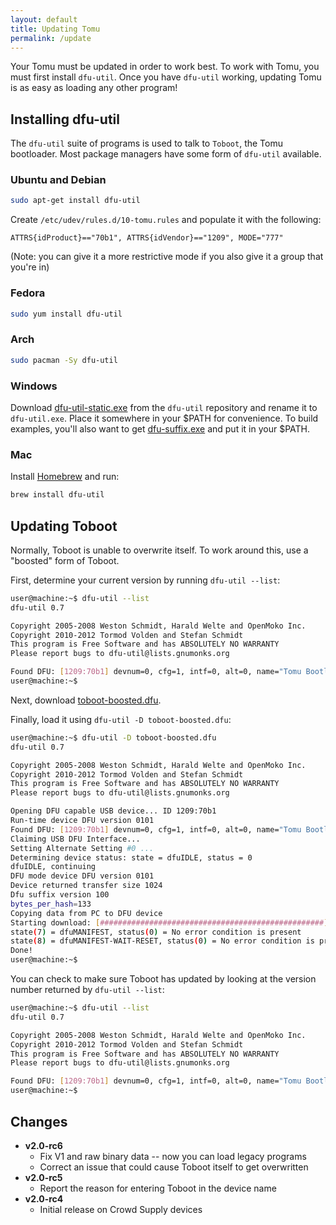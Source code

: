 ```yaml
---
layout: default
title: Updating Tomu
permalink: /update
---
```


Your Tomu must be updated in order to work best.  To work with Tomu, you must first install `dfu-util`.  Once you have `dfu-util` working, updating Tomu is as easy as loading any other program!

## Installing dfu-util

The `dfu-util` suite of programs is used to talk to `Toboot`,
the Tomu bootloader.  Most package managers have some form of
`dfu-util` available.

### Ubuntu and Debian

````sh
sudo apt-get install dfu-util
````

Create `/etc/udev/rules.d/10-tomu.rules` and populate it with the following:

````udev
ATTRS{idProduct}=="70b1", ATTRS{idVendor}=="1209", MODE="777"
````

(Note: you can give it a more restrictive mode if you also give it a group that you're in)

### Fedora

````sh
sudo yum install dfu-util
````

### Arch

````sh
sudo pacman -Sy dfu-util
````

### Windows

Download [dfu-util-static.exe](http://dfu-util.sourceforge.net/releases/dfu-util-0.8-binaries/win32-mingw32/dfu-util-static.exe) from the `dfu-util` repository and rename it to `dfu-util.exe`.  Place it somewhere in your $PATH for convenience.  To build examples, you'll also want to get [dfu-suffix.exe](http://dfu-util.sourceforge.net/releases/dfu-util-0.8-binaries/win32-mingw32/dfu-suffix.exe) and put it in your $PATH.

### Mac

Install [Homebrew](https://brew.sh/) and run:

````sh
brew install dfu-util
````

## Updating Toboot

Normally, Toboot is unable to overwrite itself.  To work around this, use a "boosted" form of Toboot.

First, determine your current version by running `dfu-util --list`:

````sh
user@machine:~$ dfu-util --list
dfu-util 0.7

Copyright 2005-2008 Weston Schmidt, Harald Welte and OpenMoko Inc.
Copyright 2010-2012 Tormod Volden and Stefan Schmidt
This program is Free Software and has ABSOLUTELY NO WARRANTY
Please report bugs to dfu-util@lists.gnumonks.org

Found DFU: [1209:70b1] devnum=0, cfg=1, intf=0, alt=0, name="Tomu Bootloader v2.0-rc4"
user@machine:~$ 
````

Next, download [toboot-boosted.dfu](https://github.com/im-tomu/tomu-bootloader/raw/master/prebuilt/toboot-boosted.dfu).

Finally, load it using `dfu-util -D toboot-boosted.dfu`:

````sh
user@machine:~$ dfu-util -D toboot-boosted.dfu
dfu-util 0.7

Copyright 2005-2008 Weston Schmidt, Harald Welte and OpenMoko Inc.
Copyright 2010-2012 Tormod Volden and Stefan Schmidt
This program is Free Software and has ABSOLUTELY NO WARRANTY
Please report bugs to dfu-util@lists.gnumonks.org

Opening DFU capable USB device... ID 1209:70b1
Run-time device DFU version 0101
Found DFU: [1209:70b1] devnum=0, cfg=1, intf=0, alt=0, name="Tomu Bootloader v2.0-rc4"
Claiming USB DFU Interface...
Setting Alternate Setting #0 ...
Determining device status: state = dfuIDLE, status = 0
dfuIDLE, continuing
DFU mode device DFU version 0101
Device returned transfer size 1024
Dfu suffix version 100
bytes_per_hash=133
Copying data from PC to DFU device
Starting download: [##################################################] finished!
state(7) = dfuMANIFEST, status(0) = No error condition is present
state(8) = dfuMANIFEST-WAIT-RESET, status(0) = No error condition is present
Done!
user@machine:~$ 
````

You can check to make sure Toboot has updated by looking at the version number returned by `dfu-util --list`:

````sh
user@machine:~$ dfu-util --list
dfu-util 0.7

Copyright 2005-2008 Weston Schmidt, Harald Welte and OpenMoko Inc.
Copyright 2010-2012 Tormod Volden and Stefan Schmidt
This program is Free Software and has ABSOLUTELY NO WARRANTY
Please report bugs to dfu-util@lists.gnumonks.org

Found DFU: [1209:70b1] devnum=0, cfg=1, intf=0, alt=0, name="Tomu Bootloader (5) v2.0-rc6"
user@machine:~$ 
````

## Changes

* **v2.0-rc6**
  * Fix V1 and raw binary data -- now you can load legacy programs
  * Correct an issue that could cause Toboot itself to get overwritten
* **v2.0-rc5**
  * Report the reason for entering Toboot in the device name
* **v2.0-rc4**
  * Initial release on Crowd Supply devices